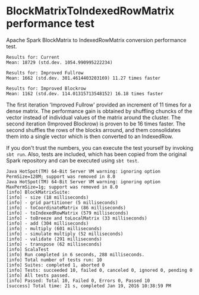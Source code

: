 # BlockMatrixToIndexedRowMatrix performance test

Apache Spark BlockMatrix to IndexedRowMatrix conversion performance test.
  
    Results for: Current
    Mean: 18729 (std.dev. 1054.990995222234)
    
    Results for: Improved Fullrow
    Mean: 1662 (std.dev. 301.4614403203169) 11.27 times faster
    
    Results for: Improved Blockrow
    Mean: 1162 (std.dev. 114.01315713548152) 16.18 times faster

The first iteration 'Improved Fullrow' provided an increment of 11 times for a dense matrix. The performance gain is obtained by shuffling chuncks of the vector instead of individual values of the matrix around the cluster. The second iteration (Improved Blockrow) is proven to be 16 times faster. The second shuffles the rows of the blocks arround, and them consolidates them into a single vector which is then converted to an IndexedRow.

If you don't trust the numbers, you can execute the test yourself by invoking `sbt run`. Also, tests are included, which has been copied from the original Spark repository and can be executed using `sbt test`.

    Java HotSpot(TM) 64-Bit Server VM warning: ignoring option PermSize=128M; support was removed in 8.0
    Java HotSpot(TM) 64-Bit Server VM warning: ignoring option MaxPermSize=1g; support was removed in 8.0
    [info] BlockMatrixSuite:
    [info] - size (18 milliseconds)
    [info] - grid partitioner (5 milliseconds)
    [info] - toCoordinateMatrix (86 milliseconds)
    [info] - toIndexedRowMatrix (579 milliseconds)
    [info] - toBreeze and toLocalMatrix (33 milliseconds)
    [info] - add (304 milliseconds)
    [info] - multiply (601 milliseconds)
    [info] - simulate multiply (52 milliseconds)
    [info] - validate (291 milliseconds)
    [info] - transpose (62 milliseconds)
    [info] ScalaTest
    [info] Run completed in 6 seconds, 288 milliseconds.
    [info] Total number of tests run: 10
    [info] Suites: completed 1, aborted 0
    [info] Tests: succeeded 10, failed 0, canceled 0, ignored 0, pending 0
    [info] All tests passed.
    [info] Passed: Total 10, Failed 0, Errors 0, Passed 10
    [success] Total time: 21 s, completed Jan 19, 2016 10:38:59 PM
